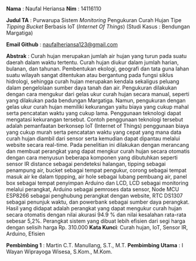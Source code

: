 **Nama** : Naufal Heriansa
**Nim** : 14116110

**Judul TA** : Purwarupa Sistem *Monitoring* Pengukuran Curah Hujan Tipe *Tipping Bucket* Berbasis IoT (*Internet Of Things*) (Studi Kasus : Bendungan Margatiga) 

**Email Github** : naufalheriansa123@gmail.com

**Abstrak** : Curah hujan merupakan jumlah air hujan yang turun pada suatu daerah dalam waktu tertentu. Curah hujan diukur dalam jumlah harian, bulanan, dan tahunan. Pembentukan ekologi, geografi dan tata guna lahan suatu wilayah sangat ditentukan atau bergantung pada fungsi siklus hidrologi, sehingga curah hujan merupakan kendala sekaligus peluang dalam pengelolaan sumber daya tanah dan air. Pengukuran dilakukan dengan cara mengukur dari gelas ukur curah hujan secara manual, seperti yang dilakukan pada bendungan Margatiga. Namun, pengukuran dengan gelas ukur curah hujan memiliki kekurangan yaitu biaya yang cukup mahal serta pencatatan waktu yang cukup lama. Penggunaan teknologi dapat mengatasi kekurangan tersebut. Contoh penggunaan teknologi tersebut adalah pemanfaatan berkonsep IoT (Internet of Things) penggunaan biaya yang cukup murah serta pencatatan waktu yang cepat yang mana data curah hujan diambil dari sensor serta kemudian dapat dipantau melalui website secara real-time. Pada penelitian ini dilakukan dengan merancang dan membuat perangkat yang dapat mengkur curah hujan secara otomatis dengan cara menyusun beberapa komponen yang dibutuhkan seperti sensor IR distance sebagai pendeteksi halangan, tipping sebagai penampung air, bucket sebagai tempat pengukur, corong sebagai tempat masuk air ke dalam tippping, air hole sebagai lubang pembuang air, panel box sebagai tempat penyimpan Arduino dan LCD, LCD sebagai monitoring melalui perangkat, Arduino sebagai pemroses data sensor, Node MCU ESP8266 sebagai penghubung perangkat dengan website, RTC DS1307 sebagai penunjuk waktu, dan powerbank sebagai sumber daya perangkat. Hasil yang didapat adalah perangkat yang dapat mengukur curah hujan secara otomatis dengan nilai akurasi 94.9 % dan nilai kesalahan rata-rata sebesar 5,2%. Perangkat sistem yang dibuat lebih efisien dari segi harga dengan selisih harga Rp. 310.000
**Kata Kunci**: Curah hujan, IoT, Sensor IR, Arduino, Efisien

**Pembimbing 1** : Martin C.T. Manullang, S.T., M.T.
**Pembimbing Utama** : I Wayan Wiprayoga Wisesa, S.Kom., M.Kom.